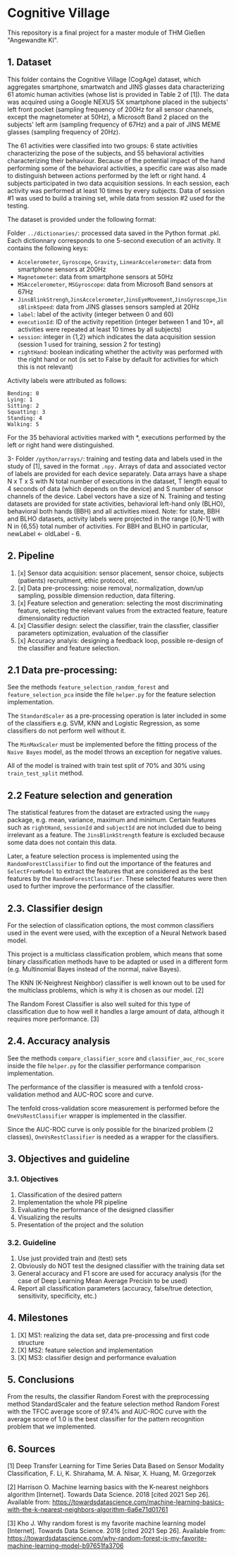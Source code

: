 # Cognitive Village

This repository is a final project for a master module of THM Gießen "Angewandte KI".

## 1. Dataset
This folder contains the Cognitive Village (CogAge) dataset, which aggregates smartphone, smartwatch and JINS glasses data characterizing 61 atomic human activities (whose list is provided in Table 2 of [1]). The data was acquired using a Google NEXUS 5X smartphone placed in the subjects' left front pocket (sampling frequency of 200Hz for all sensor channels, except the magnetometer at 50Hz), a Microsoft Band 2 placed on the subjects' left arm (sampling frequency of 67Hz) and a pair of JINS MEME glasses (sampling frequency of 20Hz).

The 61 activities were classified into two groups: 6 state activities characterizing the pose of the subjects, and 55 behavioral activities characterizing their behaviour. Because of the potential impact of the hand performing some of the behavioral activities, a specific care was also made to distinguish between actions performed by the left or right hand. 4 subjects participated in two data acquisition sessions. In each session, each activity was performed at least 10 times by every subjects. Data of session #1 was used to build a training set, while data from session #2 used for the testing.

The dataset is provided under the following format:

Folder ``../dictionaries/``: processed data saved in the Python format .pkl. Each dictionnary corresponds to one 5-second execution of an activity. It contains the following keys:

- ``Accelerometer``, ``Gyroscope``, ``Gravity``, ``LinearAccelerometer``: data from smartphone sensors at 200Hz
- ``Magnetometer``: data from smartphone sensors at 50Hz
- ``MSAccelerometer``, ``MSGyroscope``: data from Microsoft Band sensors at 67Hz
- ``JinsBlinkStrengh``,``JinsAccelerometer``,``JinsEyeMovement``,``JinsGyroscope``,``JinsBlinkSpeed``: data from JINS glasses sensors sampled at 20Hz
- ``label``: label of the activity (integer between 0 and 60)
- ``executionId``: ID of the activity repetition (integer between 1 and 10+, all activities were repeated at least 10 times by all subjects)
- ``session``: integer in {1,2} which indicates the data acquisition session (session 1 used for training, session 2 for testing)
- ``rightHand``: boolean indicating whether the activity was performed with the right hand or not (is set to False by default for activities for which this is not relevant)

Activity labels were attributed as follows:

```
Bending: 0
Lying: 1
Sitting: 2
Squatting: 3
Standing: 4
Walking: 5
```

For the 35 behavioral activities marked with *, executions performed by the left or right hand were distinguished.

3- Folder ``/python/arrays/``: training and testing data and labels used in the study of [1], saved in the format ``.npy.`` Arrays of data and associated vector of labels are provided for each device separately. Data arrays have a shape N x T x S with N total number of executions in the dataset, T length equal to 4 seconds of data (which depends on the device) and S number of sensor channels of the device. Label vectors have a size of N. Training and testing datasets are provided for state activities, behavioral left-hand only (BLHO), behavioral both hands (BBH) and all activities mixed. Note: for state, BBH and BLHO datasets, activity labels were projected in the range [0,N-1] with N in {6,55} total number of activities. For BBH and BLHO in particular, newLabel <- oldLabel - 6.

## 2. Pipeline

1. [x] Sensor data acquisition: sensor placement, sensor choice, subjects (patients) recruitment, ethic protocol, etc.
2. [x] Data pre-processing: noise removal, normalization, down/up sampling, possible dimension reduction, data filtering.
3. [x] Feature selection and generation: selecting the most discriminating feature, selecting the relevant values from the extracted feature, feature dimensionality reduction
4. [x] Classifier design: select the classifier, train the classfier, classifier parameters optimization, evaluation of the classifier
5. [x] Accuracy analyis: designing a feedback loop, possible re-design of the classifier and feature selection.

## 2.1 Data pre-processing: 

See the methods ``feature_selection_random_forest`` and ``feature_selection_pca`` inside the file ``helper.py`` for the feature selection implementation. 

The ``StandardScaler`` as a pre-processing operation is later included in some of the classifiers e.g. SVM, KNN and Logistic Regression, as some classifiers do not perform well without it.

The ``MinMaxScaler`` must be implemented before the fitting process of the ``Naive Bayes`` model, as the model throws an exception for negative values.

All of the model is trained with train test split of 70% and 30% using ``train_test_split`` method.

## 2.2 Feature selection and generation

The statistical features from the dataset are extracted using the ``numpy`` package, e.g. mean, variance, maximum and minimum. Certain features such as ``rightHand``, ``sessionId`` and ``subjectId`` are not included due to being irrelevant as a feature. The ``JinsBlinkStrength`` feature is excluded because some data does not contain this data.

Later, a feature selection process is implemented using the ``RandomForestClassifier`` to find out the importance of the features and ``SelectFromModel`` to extract the features that are considered as the best features by the ``RandomForestClassifier``. These selected features were then used to further improve the performance of the classifier.

## 2.3. Classifier design 

For the selection of classification options, the most common classifiers used in the event were used, with the exception of a Neural Network based model.

This project is a multiclass classification problem, which means that some binary classification methods have to be adapted or used in a different form (e.g. Multinomial Bayes instead of the normal, naïve Bayes).

The KNN (K-Neighrest Neighbor) classifier is well known out to be used for the multiclass problems, which is why it is chosen as our model. [2]

The Random Forest Classifier is also well suited for this type of classification due to how well it handles a large amount of data, although it requires more performance. [3]

## 2.4. Accuracy analysis

See the methods ``compare_classifier_score`` and ``classifier_auc_roc_score`` inside the file ``helper.py`` for the classifier performance comparison implementation.

The performance of the classifier is measured with a tenfold cross-validation method and AUC-ROC score and curve.

The tenfold cross-validation score measurement is performed before the ``OneVsRestClassifier`` wrapper is implemented in the classifier.

Since the AUC-ROC curve is only possible for the binarized problem (2 classes), ``OneVsRestClassifier`` is needed as a wrapper for the classifiers.

## 3. Objectives and guideline

### 3.1. Objectives

1. Classification of the desired pattern
2. Implementation the whole PR pipeline
3. Evaluating the performance of the designed classifier
4. Visualizing the results
5. Presentation of the project and the solution

### 3.2. Guideline 
1. Use just provided train and (test) sets
2. Obviously do NOT test the designed classifier with the training data set
3. General accuracy and F1 score are used for accuracy analysis (for the case of Deep Learning Mean Average Precisin to be used)
4. Report all classification parameters (accuracy, false/true detection, sensitivity, specificity, etc.)


## 4. Milestones

1. [X] MS1: realizing the data set, data pre-processing and first code structure
2. [X] MS2: feature selection and implementation
3. [X] MS3: classifier design and performance evaluation

## 5. Conclusions

From the results, the classifier Random Forest with the preprocessing method StandardScaler and the feature selection method Random Forest with the TFCC average score of 97.4% and AUC-ROC curve with the average score of 1.0 is the best classifier for the pattern recognition problem that we implemented.

## 6. Sources

[1] Deep Transfer Learning for Time Series Data Based on Sensor Modality Classification, F. Li, K. Shirahama, M. A. Nisar, X. Huang, M. Grzegorzek

[2] Harrison O. Machine learning basics with the K-nearest neighbors algorithm [Internet]. Towards Data Science. 2018 [cited 2021 Sep 26]. Available from: https://towardsdatascience.com/machine-learning-basics-with-the-k-nearest-neighbors-algorithm-6a6e71d01761

[3] Kho J. Why random forest is my favorite machine learning model [Internet]. Towards Data Science. 2018 [cited 2021 Sep 26]. Available from: https://towardsdatascience.com/why-random-forest-is-my-favorite-machine-learning-model-b97651fa3706